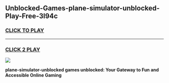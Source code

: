 
## Unblocked-Games-plane-simulator-unblocked-Play-Free-3l94c
<h3>
<a href="https://premium76.site?title=plane-simulator-unblocked&ref=21A">CLICK TO PLAY</a></h3>
<hr>

<h3>
<a href="https://premium76.site?title=plane-simulator-unblocked&ref=21A">CLICK 2 PLAY</a>
  
</h3>

<a href="https://premium76.site?title=plane-simulator-unblocked&ref=21A"><img src="https://clearcache.store/games.png"></a>


**plane-simulator-unblocked games unblocked: Your Gateway to Fun and Accessible Online Gaming**
